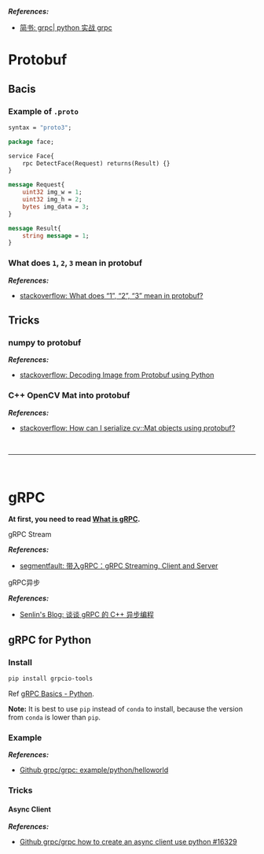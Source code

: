 ***References:***

- [简书: grpc| python 实战 grpc](https://www.jianshu.com/p/43fdfeb105ff)

# Protobuf

## Bacis

### Example of `.proto`

```protobuf
syntax = "proto3";

package face;

service Face{
    rpc DetectFace(Request) returns(Result) {}
}

message Request{
    uint32 img_w = 1;
    uint32 img_h = 2;
    bytes img_data = 3;
}

message Result{
    string message = 1;
}
```

### What does `1`, `2`, `3` mean in protobuf

***References:***

- [stackoverflow: What does “1”, “2”, “3” mean in protobuf?](https://stackoverflow.com/a/9018294/4636081)

## Tricks

### numpy to protobuf

***References:***

- [stackoverflow: Decoding Image from Protobuf using Python](https://stackoverflow.com/questions/44060763/decoding-image-from-protobuf-using-python)

### C++ OpenCV Mat into protobuf

***References:***

- [stackoverflow: How can I serialize cv::Mat objects using protobuf?](https://stackoverflow.com/questions/51553943/how-can-i-serialize-cvmat-objects-using-protobuf)

<!--  -->
<br>

***

<br>
<!--  -->

# gRPC

**At first, you need to read [What is gRPC](https://grpc.io/docs/guides/).**

gRPC Stream

***References:***

- [segmentfault: 带入gRPC：gRPC Streaming, Client and Server](https://segmentfault.com/a/1190000016503114)

gRPC异步

***References:***

- [Senlin's Blog: 谈谈 gRPC 的 C++ 异步编程](http://senlinzhan.github.io/2017/08/10/grpc-async/)

## gRPC for Python

### Install

```bash
pip install grpcio-tools
```

Ref [gRPC Basics - Python](https://grpc.io/docs/tutorials/basic/python.html#generating-client-and-server-code).

**Note:** It is best to use `pip` instead of `conda` to install, because the version from `conda` is lower than `pip`.

### Example

***References:***

- [Github grpc/grpc: example/python/helloworld](https://github.com/grpc/grpc/tree/v1.18.0/examples/python/helloworld)

### Tricks

#### Async Client

***References:***

- [Github grpc/grpc how to create an async client use python #16329](https://github.com/grpc/grpc/issues/16329)
